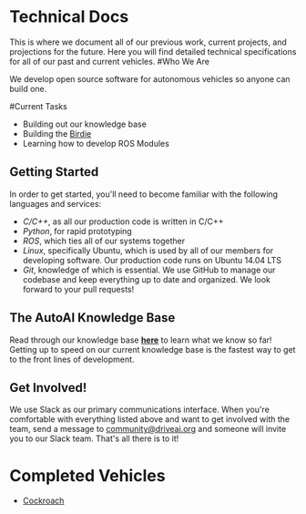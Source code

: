 # Technical Docs
This is where we document all of our previous work, current projects, and projections for the future. Here you will find detailed technical specifications for all of our past and current vehicles.
#Who We Are

We develop open source software for autonomous vehicles so anyone can build one. 

#Current Tasks
- Building out our knowledge base
- Building the [Birdie](/birdie/)
- Learning how to develop ROS Modules

## Getting Started
In order to get started, you'll need to become familiar with the following languages and services:

- *C/C++*, as all our production code is written in C/C++
- *Python*, for rapid prototyping
- *ROS*, which ties all of our systems together
- *Linux*, specifically Ubuntu, which is used by all of our members for developing software. Our production code runs on Ubuntu 14.04 LTS
- *Git*, knowledge of which is essential. We use GitHub to manage our codebase and keep everything up to date and organized. We look forward to your pull requests!

## The AutoAI Knowledge Base
Read through our knowledge base [**here**](/knowledge) to learn what we know so far! Getting up to speed on our current knowledge base is the fastest way to get to the front lines of development.

## Get Involved!
We use Slack as our primary communications interface. When you're comfortable with everything listed above and want to get involved with the team, send a message to [community@driveai.org](mailto:community@driveai.org) and someone will invite you to our Slack team. That's all there is to it!

# Completed Vehicles
- [Cockroach](/cockroach)
